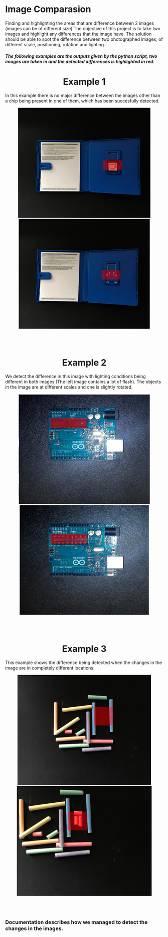 # Image Comparasion
Finding and highlighting the areas that are difference between 2 images (images can be of different size)
The objective of this project is to take two images and highlight any differences that the image have. The solution should be able to spot the difference between two photographed images, of different scale, positioning, rotation and lighting.

##### The following examples are the outputs given by the python script, two images are taken in and the detected differences is highlighted in red.
<h1 align="center" > Example 1</h1>

In this example there is no major difference between the images other than a chip being present in one of them, which has been succesfully detected.
<p align="center">
 <img src="READMEImages/game1.png" height="350"  >
 <img src="READMEImages/game2.png" height="350" >
</p>


<br>
<br>
<h1 align="center" > Example 2</h1>

We detect the difference in this image with lighting conditions being different in both images (The left image contains a lot of flash). The objects in the image are at different scales and one is slightly rotated.
<p align="center">
 <img src="READMEImages/chip1.png" height="350"  >
 <img src="READMEImages/chip2.png" height="350" >
</p>

<br>
<br>
<h1 align="center" > Example 3</h1>

This example shows the difference being detected when the changes in the image are in completely different locations.
<p align="center">
 <img src="READMEImages/chalk1.png" height="350"  >
 <img src="READMEImages/chalk2.png" height="350" >
</p>

<br>
<br>

### Documentation describes how we managed to detect the changes in the images.



